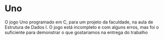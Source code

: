 # Uno
O jogo Uno programado em C, para um projeto da faculdade, na aula de Estrutura de Dados I. O jogo está incompleto e com alguns erros, mas foi o suficiente para demonstrar o que gostariamos na entrega do trabalho
